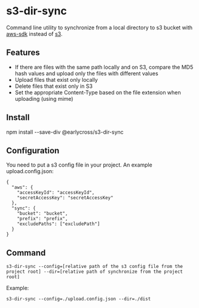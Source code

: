 # s3-dir-sync

Command line utility to synchronize from a local directory to s3 bucket with [aws-sdk](https://www.npmjs.com/package/aws-sdk) instead of [s3](https://www.npmjs.com/package/s3).

## Features

- If there are files with the same path locally and on S3, compare the MD5 hash values and upload only the files with different values
- Upload files that exist only locally
- Delete files that exist only in S3
- Set the appropriate Content-Type based on the file extension when uploading (using mime)

## Install

npm install --save-div @earlycross/s3-dir-sync

## Configuration

You need to put a s3 config file in your project.
An example upload.config.json:

```
{
  "aws": {
    "accessKeyId": "accessKeyId",
    "secretAccessKey": "secretAccessKey"
  },
  "sync": {
    "bucket": "bucket",
    "prefix": "prefix",
    "excludePaths": ["excludePath"]
  }
}
```

## Command

```
s3-dir-sync --config=[relative path of the s3 config file from the project root] --dir=[relative path of synchronize from the project root]
```

Example:

```
s3-dir-sync --config=./upload.config.json --dir=./dist
```
